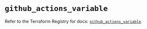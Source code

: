 # `github_actions_variable`

Refer to the Terraform Registry for docs: [`github_actions_variable`](https://registry.terraform.io/providers/integrations/github/5.44.0/docs/resources/actions_variable).
